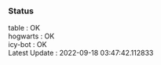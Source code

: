 ### Status


table : OK  
hogwarts : OK  
icy-bot : OK  
Latest Update : 2022-09-18 03:47:42.112833
